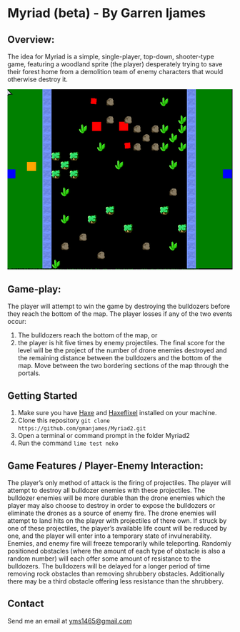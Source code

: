 # Myriad (beta) - By Garren Ijames
## Overview:
The idea for Myriad is a simple, single-player, top-down, shooter-type game, featuring a woodland sprite (the player) desperately trying to save their forest home from a demolition team of enemy characters that would otherwise destroy it.

![Image of Myriad](https://github.com/gmanjames/Myriad2/raw/master/docs/images/myriad-screen-shot.png)

## Game-play:
The player will attempt to win the game by destroying the bulldozers before they reach the bottom of the map. The player losses if any of the two events occur:
1. The bulldozers reach the bottom of the map, or
2. the player is hit five times by enemy projectiles.
The final score for the level will be the project of the number of drone enemies destroyed and the remaining distance between the bulldozers and the bottom of the map.
Move between the two bordering sections of the map through the portals.

## Getting Started
1. Make sure you have [Haxe](http://haxe.org) and [Haxeflixel](http://haxeflixel.com) installed on your machine.
2. Clone this repository `git clone https://github.com/gmanjames/Myriad2.git`
3. Open a terminal or command prompt in the folder Myriad2
4. Run the command `lime test neko`

## Game Features / Player-Enemy Interaction:
The player’s only method of attack is the firing of projectiles. The player will attempt to destroy all bulldozer enemies with these projectiles. The bulldozer enemies will be more durable than the drone enemies which the player may also choose to destroy in order to expose the bulldozers or eliminate the drones as a source of enemy fire. The drone enemies will attempt to land hits on the player with projectiles of there own. If struck by one of these projectiles, the player’s available life count will be reduced by one, and the player will enter into a temporary state of invulnerability. Enemies, and enemy fire will freeze temporarily while teleporting. Randomly positioned obstacles (where the amount of each type of obstacle is also a random number) will each offer some amount of resistance to the bulldozers. The bulldozers will be delayed for a longer period of time removing rock obstacles than removing shrubbery obstacles. Additionally there may be a third obstacle offering less resistance than the shrubbery.

## Contact
Send me an email at yms1465@gmail.com
